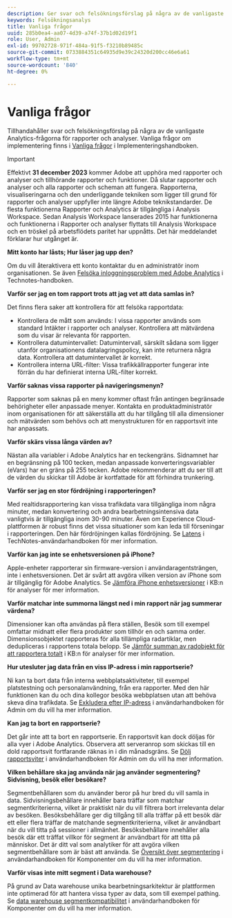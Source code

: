 ```yaml
---
description: Ger svar och felsökningsförslag på några av de vanligaste Analytics-frågorna.
keywords: Felsökningsanalys
title: Vanliga frågor
uuid: 285b0ea4-aa07-4d39-a74f-37b1d02d19f1
role: User, Admin
exl-id: 99702728-971f-484a-91f5-f3210b89485c
source-git-commit: 0733884351c64935d9e39c24320d200cc46e6a61
workflow-type: tm+mt
source-wordcount: '840'
ht-degree: 0%

---
```


# Vanliga frågor

Tillhandahåller svar och felsökningsförslag på några av de vanligaste Analytics-frågorna för rapporter och analyser. Vanliga frågor om implementering finns i [Vanliga frågor](/help/implement/faq.md) i Implementeringshandboken.

>[!IMPORTANT]
>Effektivt **31 december 2023** kommer Adobe att upphöra med rapporter och analyser och tillhörande rapporter och funktioner. Då slutar rapporter och analyser och alla rapporter och scheman att fungera. Rapporterna, visualiseringarna och den underliggande tekniken som ligger till grund för rapporter och analyser uppfyller inte längre Adobe teknikstandarder. De flesta funktionerna Rapporter och Analytics är tillgängliga i Analysis Workspace. Sedan Analysis Workspace lanserades 2015 har funktionerna och funktionerna i Rapporter och analyser flyttats till Analysis Workspace och en tröskel på arbetsflödets paritet har uppnåtts. Det här meddelandet förklarar hur utgånget är.

**Mitt konto har låsts; Hur låser jag upp den?**

Om du vill återaktivera ett konto kontaktar du en administratör inom organisationen. Se även [Felsöka inloggningsproblem med Adobe Analytics](/help/technotes/troubleshoot-login.md) i Technotes-handboken.

**Varför ser jag en tom rapport trots att jag vet att data samlas in?**

Det finns flera saker att kontrollera för att felsöka rapportdata:

* Kontrollera de mått som används: I vissa rapporter används som standard Intäkter i rapporter och analyser. Kontrollera att mätvärdena som du visar är relevanta för rapporten.
* Kontrollera datumintervallet: Datumintervall, särskilt sådana som ligger utanför organisationens datalagringspolicy, kan inte returnera några data. Kontrollera att datumintervallet är korrekt.
* Kontrollera interna URL-filter: Vissa trafikkällrapporter fungerar inte förrän du har definierat interna URL-filter korrekt.

**Varför saknas vissa rapporter på navigeringsmenyn?**

Rapporter som saknas på en meny kommer oftast från antingen begränsade behörigheter eller anpassade menyer. Kontakta en produktadministratör inom organisationen för att säkerställa att du har tillgång till alla dimensioner och mätvärden som behövs och att menystrukturen för en rapportsvit inte har anpassats.

**Varför skärs vissa långa värden av?**

Nästan alla variabler i Adobe Analytics har en teckengräns. Sidnamnet har en begränsning på 100 tecken, medan anpassade konverteringsvariabler (eVars) har en gräns på 255 tecken. Adobe rekommenderar att du ser till att de värden du skickar till Adobe är kortfattade för att förhindra trunkering.

**Varför ser jag en stor fördröjning i rapporteringen?**

Med realtidsrapportering kan vissa trafikdata vara tillgängliga inom några minuter, medan konvertering och andra bearbetningsintensiva data vanligtvis är tillgängliga inom 30-90 minuter. Även om Experience Cloud-plattformen är robust finns det vissa situationer som kan leda till förseningar i rapporteringen. Den här fördröjningen kallas fördröjning. Se [Latens](/help/technotes/latency.md) i TechNotes-användarhandboken för mer information.

**Varför kan jag inte se enhetsversionen på iPhone?**

Apple-enheter rapporterar sin firmware-version i användaragentsträngen, inte i enhetsversionen. Det är svårt att avgöra vilken version av iPhone som är tillgänglig för Adobe Analytics. Se [Jämföra iPhone enhetsversioner](https://helpx.adobe.com/analytics/kb/comparing-iphone-device-versions.html) i KB:n för analyser för mer information.

**Varför matchar inte summorna längst ned i min rapport när jag summerar värdena?**

Dimensioner kan ofta användas på flera ställen, Besök som till exempel omfattar midnatt eller flera produkter som tillhör en och samma order. Dimensionsobjektet rapporteras för alla tillämpliga radartiklar, men dedupliceras i rapportens totala belopp. Se [Jämför summan av radobjekt för att rapportera totalt](https://helpx.adobe.com/analytics/kb/sum-line-items-different-from-total.html) i KB:n för analyser för mer information.

**Hur utesluter jag data från en viss IP-adress i min rapportserie?**

Ni kan ta bort data från interna webbplatsaktiviteter, till exempel platstestning och personalanvändning, från era rapporter. Med den här funktionen kan du och dina kollegor besöka webbplatsen utan att behöva skeva dina trafikdata. Se [Exkludera efter IP-adress](/help/admin/admin/exclude-ip.md) i användarhandboken för Admin om du vill ha mer information.

**Kan jag ta bort en rapportserie?**

Det går inte att ta bort en rapportserie. En rapportsvit kan dock döljas för alla vyer i Adobe Analytics. Observera att serveranrop som skickas till en dold rapportsvit fortfarande räknas in i din månadsgräns. Se [Dölj rapportsviter](/help/admin/company/c-hide-report-suites.md) i användarhandboken för Admin om du vill ha mer information.

**Vilken behållare ska jag använda när jag använder segmentering? Sidvisning, besök eller besökare?**

Segmentbehållaren som du använder beror på hur bred du vill samla in data. Sidvisningsbehållare innehåller bara träffar som matchar segmentkriterierna, vilket är praktiskt när du vill filtrera bort irrelevanta delar av besöken. Besöksbehållare ger dig tillgång till alla träffar på ett besök där ett eller flera träffar de matchande segmentkriterierna, vilket är användbart när du vill titta på sessioner i allmänhet. Besöksbehållare innehåller alla besök där ett träffat villkor för segment är användbart för att titta på människor. Det är ditt val som analytiker för att avgöra vilken segmentbehållare som är bäst att använda. Se [Översikt över segmentering](/help/components/segmentation/seg-overview.md) i användarhandboken för Komponenter om du vill ha mer information.

**Varför visas inte mitt segment i Data warehouse?**

På grund av Data warehouse unika bearbetningsarkitektur är plattformen inte optimerad för att hantera vissa typer av data, som till exempel pathing. Se [data warehouse segmentkompatibilitet](/help/components/segmentation/seg-reference/seg-compatibility.md) i användarhandboken för Komponenter om du vill ha mer information.
